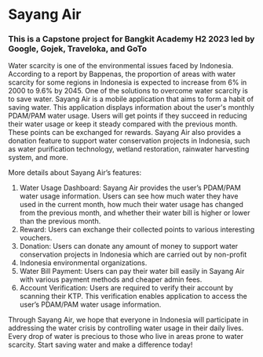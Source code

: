 # Sayang Air
### This is a Capstone project for Bangkit Academy H2 2023 led by Google, Gojek, Traveloka, and GoTo

Water scarcity is one of the environmental issues faced by Indonesia. According to a report by Bappenas, the proportion of areas with water scarcity for 
some regions in Indonesia is expected to increase from 6% in 2000 to 9.6% by 2045. One of the solutions to overcome water scarcity is to save water.
Sayang Air is a mobile application that aims to form a habit of saving water. This application displays information about the user's monthly PDAM/PAM water usage. 
Users will get points if they succeed in reducing their water usage or keep it steady compared with the previous month. These points can be exchanged for rewards. 
Sayang Air also provides a donation feature to support water conservation projects in Indonesia, such as water purification technology, wetland restoration, 
rainwater harvesting system, and more.

More details about Sayang Air’s features:
1. Water Usage Dashboard: Sayang Air provides the user’s PDAM/PAM water usage information. Users can see how much water they have used 
in the current month, how much their water usage has changed from the previous month, and whether their water bill is higher or lower 
than the previous month.
2. Reward: Users can exchange their collected points to various interesting vouchers.
3. Donation: Users can donate any amount of money to support water conservation projects in Indonesia which are carried out by non-profit
4. Indonesia environmental organizations.
5. Water Bill Payment: Users can pay their water bill easily in Sayang Air with various payment methods and cheaper admin fees.
6. Account Verification: Users are required to verify their account by scanning their KTP. This verification enables application
to access the user’s PDAM/PAM water usage information.

Through Sayang Air, we hope that everyone in Indonesia will participate in addressing the water crisis by controlling water usage in their daily lives. 
Every drop of water is precious to those who live in areas prone to water scarcity. Start saving water and make a difference today!
